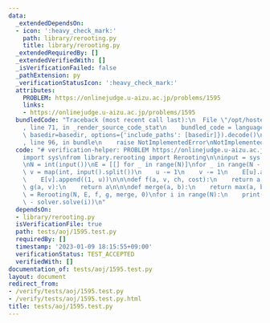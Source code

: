 ```yaml
---
data:
  _extendedDependsOn:
  - icon: ':heavy_check_mark:'
    path: library/rerooting.py
    title: library/rerooting.py
  _extendedRequiredBy: []
  _extendedVerifiedWith: []
  _isVerificationFailed: false
  _pathExtension: py
  _verificationStatusIcon: ':heavy_check_mark:'
  attributes:
    PROBLEM: https://onlinejudge.u-aizu.ac.jp/problems/1595
    links:
    - https://onlinejudge.u-aizu.ac.jp/problems/1595
  bundledCode: "Traceback (most recent call last):\n  File \"/opt/hostedtoolcache/PyPy/3.7.13/x64/site-packages/onlinejudge_verify/documentation/build.py\"\
    , line 71, in _render_source_code_stat\n    bundled_code = language.bundle(stat.path,\
    \ basedir=basedir, options={'include_paths': [basedir]}).decode()\n  File \"/opt/hostedtoolcache/PyPy/3.7.13/x64/site-packages/onlinejudge_verify/languages/python.py\"\
    , line 96, in bundle\n    raise NotImplementedError\nNotImplementedError\n"
  code: "# verification-helper: PROBLEM https://onlinejudge.u-aizu.ac.jp/problems/1595\n\
    import sys\nfrom library.rerooting import Rerooting\n\ninput = sys.stdin.readline\n\
    \nN = int(input())\nE = [[] for _ in range(N)]\nfor _ in range(N - 1):\n    u,\
    \ v = map(int, input().split())\n    u -= 1\n    v -= 1\n    E[u].append((1, v))\n\
    \    E[v].append((1, u))\n\n\ndef f(a, v, ch, cost):\n    return a + 1\n\n\ndef\
    \ g(a, v):\n    return a\n\n\ndef merge(a, b):\n    return max(a, b)\n\n\nsolver\
    \ = Rerooting(N, E, f, g, merge, 0)\nfor i in range(N):\n    print(2 * (N - 1)\
    \ - solver.solve(i))\n"
  dependsOn:
  - library/rerooting.py
  isVerificationFile: true
  path: tests/aoj/1595.test.py
  requiredBy: []
  timestamp: '2023-01-09 18:15:55+09:00'
  verificationStatus: TEST_ACCEPTED
  verifiedWith: []
documentation_of: tests/aoj/1595.test.py
layout: document
redirect_from:
- /verify/tests/aoj/1595.test.py
- /verify/tests/aoj/1595.test.py.html
title: tests/aoj/1595.test.py
---
```

